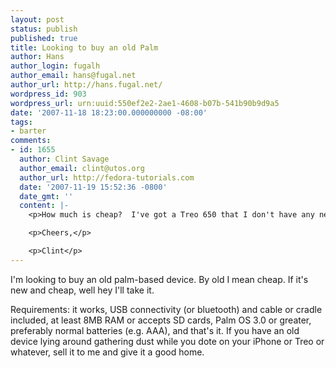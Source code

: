 ```yaml
---
layout: post
status: publish
published: true
title: Looking to buy an old Palm
author: Hans
author_login: fugalh
author_email: hans@fugal.net
author_url: http://hans.fugal.net/
wordpress_id: 903
wordpress_url: urn:uuid:550ef2e2-2ae1-4608-b07b-541b90b9d9a5
date: '2007-11-18 18:23:00.000000000 -08:00'
tags:
- barter
comments:
- id: 1655
  author: Clint Savage
  author_email: clint@utos.org
  author_url: http://fedora-tutorials.com
  date: '2007-11-19 15:52:36 -0800'
  date_gmt: ''
  content: |-
    <p>How much is cheap?  I've got a Treo 650 that I don't have any need for, but I need to recoup a bit of the cost.</p>

    <p>Cheers,</p>

    <p>Clint</p>
---
```

<p>I'm looking to buy an old palm-based device. By old I mean cheap. If it's new
and cheap, well hey I'll take it.</p>

<p>Requirements: it works, USB connectivity (or bluetooth) and cable or cradle
included, at least 8MB RAM or accepts SD cards, Palm OS 3.0 or greater,
preferably normal batteries (e.g. AAA), and that's it. If you have an old
device lying around gathering dust while you dote on your iPhone or Treo or
whatever, sell it to me and give it a good home.</p>
